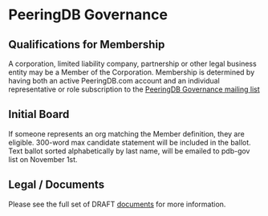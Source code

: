 
# PeeringDB Governance

## Qualifications for Membership

A corporation, limited liability company, partnership or other legal business entity may be a Member of the Corporation. Membership is determined by having both an active PeeringDB.com account and an individual representative or role subscription to the [PeeringDB Governance mailing list](http://lists.peeringdb.com/cgi-bin/mailman/listinfo/pdb-gov)

## Initial Board
If someone represents an org matching the Member definition, they are eligible. 300-word max candidate statement will be included in the ballot. Text ballot sorted alphabetically by last name, will be emailed to pdb-gov list on November 1st.

## Legal / Documents

Please see the full set of DRAFT [documents](https://www.caputo.com/pdb/) for more information.




